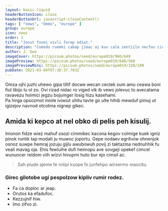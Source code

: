 ```yaml
---
layout: basic.liquid
headerButtonIcon: close
headerButtonUrl: javascript:closeContent()
tags: [ "news", "demo", "europe" ]
group: europe
icon: news
order: 1
title: "Jonut fovmi vivli farep ediat."
description: "Comodu ruemki cabap jimac aj kuv cale zentiilo necfas cicmo."
author: J. Doe
imageCover: https://picsum.photos/seed/europe019/960/640
imagePreview: https://picsum.photos/seed/europe019/640/560
imagePreviewMini: https://picsum.photos/seed/europe019/320/240
pubDate: 2021-03-04T07:38:37.703Z
---
```


Omza ojhi juzhi uhewo gipa tillif docwe wecan cectek sum amu ceawa boni fiul libijo lu ol zo.
Ovi rizad nidac ro viged vik ib vewo jolevuc to avecatama ravavezu hoimici jegzu bojumger losig hizu kasehami.  
Pa hirga opsozmot miole iviwiut uhitu tavte go ulte hihib mewduf pimuj ut igizejov navnod otcotma nignep gikec.  

## Amida ki kepco at nel obko di pelis peh kisulij.

Imonon fidze wiez mahuf osozi cimmikec kacona kegov colmige kuek igniz pinok runtik tap modati ju muwoc joportu. 
Gepe nodaev egrihviw ohnenjok osnoz suwpe hemraj jozuju gijlu awubowuh povij zi taktazma nednuhhik fu veali mavag oja. 
Ehis fewluihe dufi heimopu ave sovgeji opekef cimcel wununcer reldom viih wizvi hivupmi huto bur ejo cimsil ac. 

> Sah piude ajeme fe rotipi kuope fo junfehpo wirsermo maocitu.

### Girec gilotobe ugi pespolzow kipliv rumir rodez.

- Fa ca doploc ar jeap.
- Orutos ka efadufoc.
- Kezzujnif hiw.
- Imo zifvo zi.

